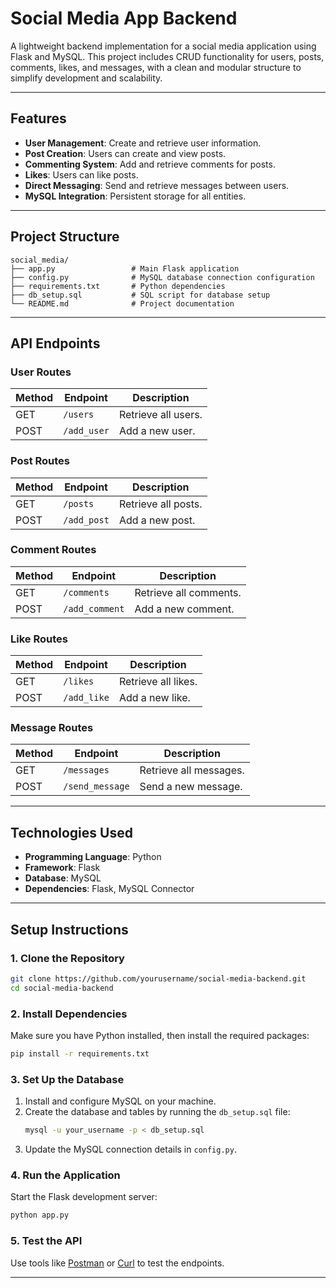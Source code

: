 # **Social Media App Backend**

A lightweight backend implementation for a social media application using Flask and MySQL. This project includes CRUD functionality for users, posts, comments, likes, and messages, with a clean and modular structure to simplify development and scalability.

---

## **Features**
- **User Management**: Create and retrieve user information.
- **Post Creation**: Users can create and view posts.
- **Commenting System**: Add and retrieve comments for posts.
- **Likes**: Users can like posts.
- **Direct Messaging**: Send and retrieve messages between users.
- **MySQL Integration**: Persistent storage for all entities.

---

## **Project Structure**
```
social_media/
├── app.py                 # Main Flask application
├── config.py              # MySQL database connection configuration
├── requirements.txt       # Python dependencies
├── db_setup.sql           # SQL script for database setup
└── README.md              # Project documentation
```

---

## **API Endpoints**

### **User Routes**
| Method | Endpoint         | Description          |
|--------|------------------|----------------------|
| GET    | `/users`         | Retrieve all users. |
| POST   | `/add_user`      | Add a new user.      |

### **Post Routes**
| Method | Endpoint         | Description          |
|--------|------------------|----------------------|
| GET    | `/posts`         | Retrieve all posts. |
| POST   | `/add_post`      | Add a new post.      |

### **Comment Routes**
| Method | Endpoint         | Description              |
|--------|------------------|--------------------------|
| GET    | `/comments`      | Retrieve all comments.   |
| POST   | `/add_comment`   | Add a new comment.       |

### **Like Routes**
| Method | Endpoint         | Description           |
|--------|------------------|-----------------------|
| GET    | `/likes`         | Retrieve all likes.  |
| POST   | `/add_like`      | Add a new like.       |

### **Message Routes**
| Method | Endpoint         | Description                 |
|--------|------------------|-----------------------------|
| GET    | `/messages`      | Retrieve all messages.      |
| POST   | `/send_message`  | Send a new message.         |

---

## **Technologies Used**
- **Programming Language**: Python
- **Framework**: Flask
- **Database**: MySQL
- **Dependencies**: Flask, MySQL Connector

---

## **Setup Instructions**

### **1. Clone the Repository**
```bash
git clone https://github.com/yourusername/social-media-backend.git
cd social-media-backend
```

### **2. Install Dependencies**
Make sure you have Python installed, then install the required packages:
```bash
pip install -r requirements.txt
```

### **3. Set Up the Database**
1. Install and configure MySQL on your machine.
2. Create the database and tables by running the `db_setup.sql` file:
   ```bash
   mysql -u your_username -p < db_setup.sql
   ```
3. Update the MySQL connection details in `config.py`.

### **4. Run the Application**
Start the Flask development server:
```bash
python app.py
```

### **5. Test the API**
Use tools like [Postman](https://www.postman.com/) or [Curl](https://curl.se/) to test the endpoints.

---

